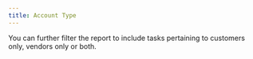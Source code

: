 ```yaml
---
title: Account Type
---
```



You can further filter the report to include tasks pertaining to customers only, vendors only or both.
